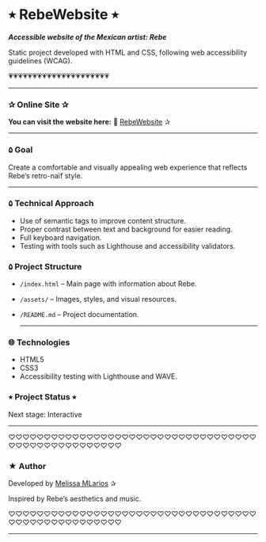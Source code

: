# ⭒ RebeWebsite ⭒

***Accessible website of the Mexican artist: Rebe***

Static project developed with HTML and CSS,
following web accessibility guidelines (WCAG).

💗💗💗💗💗💗💗💗💗💗💗💗💗💗💗💗💗💗💗💗💗

________________________________________________________________

### ✰ Online Site ✰

**You can visit the website here:**
🔗 [RebeWebsite](https://mellr7.github.io/artistRebe-site/) ✰

________________________________________________________________

### ۵ Goal

Create a comfortable and visually appealing web experience that reflects Rebe’s retro-naïf style.

________________________________________________________________


### ۵ Technical Approach

* Use of semantic tags to improve content structure.
* Proper contrast between text and background for easier reading.
* Full keyboard navigation.
* Testing with tools such as Lighthouse and accessibility validators.

### ۵ Project Structure

* `/index.html` – Main page with information about Rebe.
* `/assets/` – Images, styles, and visual resources.
* `/README.md` – Project documentation.

  ________________________________________________________________

### 🌐 Technologies
- HTML5  
- CSS3  
- Accessibility testing with Lighthouse and WAVE.


### ⭒ Project Status ⭒

Next stage: Interactive
________________________________________________________________

♡♡♡♡♡♡♡♡♡♡♡♡♡♡♡♡♡♡♡♡♡♡♡♡♡♡♡♡♡♡♡♡♡♡♡♡♡♡♡♡♡♡♡♡♡♡♡♡♡♡♡

### ★ Author

Developed by [Melissa MLarios](https://github.com/mellr7) ✰

Inspired by Rebe’s aesthetics and music.

♡♡♡♡♡♡♡♡♡♡♡♡♡♡♡♡♡♡♡♡♡♡♡♡♡♡♡♡♡♡♡♡♡♡♡♡♡♡♡♡♡♡♡♡♡♡♡♡♡♡♡
________________________________________________________________

